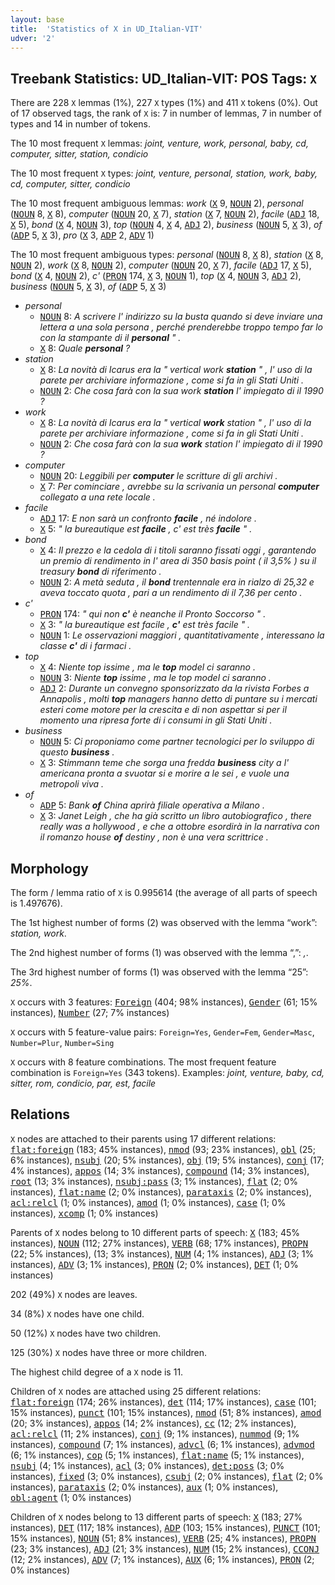 ```yaml
---
layout: base
title:  'Statistics of X in UD_Italian-VIT'
udver: '2'
---
```


## Treebank Statistics: UD_Italian-VIT: POS Tags: `X`

There are 228 `X` lemmas (1%), 227 `X` types (1%) and 411 `X` tokens (0%).
Out of 17 observed tags, the rank of `X` is: 7 in number of lemmas, 7 in number of types and 14 in number of tokens.

The 10 most frequent `X` lemmas: <em>joint, venture, work, personal, baby, cd, computer, sitter, station, condicio</em>

The 10 most frequent `X` types:  <em>joint, venture, personal, station, work, baby, cd, computer, sitter, condicio</em>

The 10 most frequent ambiguous lemmas: <em>work</em> (<tt><a href="it_vit-pos-X.html">X</a></tt> 9, <tt><a href="it_vit-pos-NOUN.html">NOUN</a></tt> 2), <em>personal</em> (<tt><a href="it_vit-pos-NOUN.html">NOUN</a></tt> 8, <tt><a href="it_vit-pos-X.html">X</a></tt> 8), <em>computer</em> (<tt><a href="it_vit-pos-NOUN.html">NOUN</a></tt> 20, <tt><a href="it_vit-pos-X.html">X</a></tt> 7), <em>station</em> (<tt><a href="it_vit-pos-X.html">X</a></tt> 7, <tt><a href="it_vit-pos-NOUN.html">NOUN</a></tt> 2), <em>facile</em> (<tt><a href="it_vit-pos-ADJ.html">ADJ</a></tt> 18, <tt><a href="it_vit-pos-X.html">X</a></tt> 5), <em>bond</em> (<tt><a href="it_vit-pos-X.html">X</a></tt> 4, <tt><a href="it_vit-pos-NOUN.html">NOUN</a></tt> 3), <em>top</em> (<tt><a href="it_vit-pos-NOUN.html">NOUN</a></tt> 4, <tt><a href="it_vit-pos-X.html">X</a></tt> 4, <tt><a href="it_vit-pos-ADJ.html">ADJ</a></tt> 2), <em>business</em> (<tt><a href="it_vit-pos-NOUN.html">NOUN</a></tt> 5, <tt><a href="it_vit-pos-X.html">X</a></tt> 3), <em>of</em> (<tt><a href="it_vit-pos-ADP.html">ADP</a></tt> 5, <tt><a href="it_vit-pos-X.html">X</a></tt> 3), <em>pro</em> (<tt><a href="it_vit-pos-X.html">X</a></tt> 3, <tt><a href="it_vit-pos-ADP.html">ADP</a></tt> 2, <tt><a href="it_vit-pos-ADV.html">ADV</a></tt> 1)

The 10 most frequent ambiguous types:  <em>personal</em> (<tt><a href="it_vit-pos-NOUN.html">NOUN</a></tt> 8, <tt><a href="it_vit-pos-X.html">X</a></tt> 8), <em>station</em> (<tt><a href="it_vit-pos-X.html">X</a></tt> 8, <tt><a href="it_vit-pos-NOUN.html">NOUN</a></tt> 2), <em>work</em> (<tt><a href="it_vit-pos-X.html">X</a></tt> 8, <tt><a href="it_vit-pos-NOUN.html">NOUN</a></tt> 2), <em>computer</em> (<tt><a href="it_vit-pos-NOUN.html">NOUN</a></tt> 20, <tt><a href="it_vit-pos-X.html">X</a></tt> 7), <em>facile</em> (<tt><a href="it_vit-pos-ADJ.html">ADJ</a></tt> 17, <tt><a href="it_vit-pos-X.html">X</a></tt> 5), <em>bond</em> (<tt><a href="it_vit-pos-X.html">X</a></tt> 4, <tt><a href="it_vit-pos-NOUN.html">NOUN</a></tt> 2), <em>c'</em> (<tt><a href="it_vit-pos-PRON.html">PRON</a></tt> 174, <tt><a href="it_vit-pos-X.html">X</a></tt> 3, <tt><a href="it_vit-pos-NOUN.html">NOUN</a></tt> 1), <em>top</em> (<tt><a href="it_vit-pos-X.html">X</a></tt> 4, <tt><a href="it_vit-pos-NOUN.html">NOUN</a></tt> 3, <tt><a href="it_vit-pos-ADJ.html">ADJ</a></tt> 2), <em>business</em> (<tt><a href="it_vit-pos-NOUN.html">NOUN</a></tt> 5, <tt><a href="it_vit-pos-X.html">X</a></tt> 3), <em>of</em> (<tt><a href="it_vit-pos-ADP.html">ADP</a></tt> 5, <tt><a href="it_vit-pos-X.html">X</a></tt> 3)


* <em>personal</em>
  * <tt><a href="it_vit-pos-NOUN.html">NOUN</a></tt> 8: <em>A scrivere l' indirizzo su la busta quando si deve inviare una lettera a una sola persona , perché prenderebbe troppo tempo far lo con la stampante di il <b>personal</b> " .</em>
  * <tt><a href="it_vit-pos-X.html">X</a></tt> 8: <em>Quale <b>personal</b> ?</em>
* <em>station</em>
  * <tt><a href="it_vit-pos-X.html">X</a></tt> 8: <em>La novità di Icarus era la " vertical work <b>station</b> " , l' uso di la parete per archiviare informazione , come si fa in gli Stati Uniti .</em>
  * <tt><a href="it_vit-pos-NOUN.html">NOUN</a></tt> 2: <em>Che cosa farà con la sua work <b>station</b> l' impiegato di il 1990 ?</em>
* <em>work</em>
  * <tt><a href="it_vit-pos-X.html">X</a></tt> 8: <em>La novità di Icarus era la " vertical <b>work</b> station " , l' uso di la parete per archiviare informazione , come si fa in gli Stati Uniti .</em>
  * <tt><a href="it_vit-pos-NOUN.html">NOUN</a></tt> 2: <em>Che cosa farà con la sua <b>work</b> station l' impiegato di il 1990 ?</em>
* <em>computer</em>
  * <tt><a href="it_vit-pos-NOUN.html">NOUN</a></tt> 20: <em>Leggibili per <b>computer</b> le scritture di gli archivi .</em>
  * <tt><a href="it_vit-pos-X.html">X</a></tt> 7: <em>Per cominciare , avrebbe su la scrivania un personal <b>computer</b> collegato a una rete locale .</em>
* <em>facile</em>
  * <tt><a href="it_vit-pos-ADJ.html">ADJ</a></tt> 17: <em>E non sarà un confronto <b>facile</b> , né indolore .</em>
  * <tt><a href="it_vit-pos-X.html">X</a></tt> 5: <em>" la bureautique est <b>facile</b> , c' est très <b>facile</b> " .</em>
* <em>bond</em>
  * <tt><a href="it_vit-pos-X.html">X</a></tt> 4: <em>Il prezzo e la cedola di i titoli saranno fissati oggi , garantendo un premio di rendimento in l' area di 350 basis point ( il 3,5% ) su il treasury <b>bond</b> di riferimento .</em>
  * <tt><a href="it_vit-pos-NOUN.html">NOUN</a></tt> 2: <em>A metà seduta , il <b>bond</b> trentennale era in rialzo di 25,32 e aveva toccato quota , pari a un rendimento di il 7,36 per cento .</em>
* <em>c'</em>
  * <tt><a href="it_vit-pos-PRON.html">PRON</a></tt> 174: <em>" qui non <b>c'</b> è neanche il Pronto Soccorso " .</em>
  * <tt><a href="it_vit-pos-X.html">X</a></tt> 3: <em>" la bureautique est facile , <b>c'</b> est très facile " .</em>
  * <tt><a href="it_vit-pos-NOUN.html">NOUN</a></tt> 1: <em>Le osservazioni maggiori , quantitativamente , interessano la classe <b>c'</b> di i farmaci .</em>
* <em>top</em>
  * <tt><a href="it_vit-pos-X.html">X</a></tt> 4: <em>Niente top issime , ma le <b>top</b> model ci saranno .</em>
  * <tt><a href="it_vit-pos-NOUN.html">NOUN</a></tt> 3: <em>Niente <b>top</b> issime , ma le top model ci saranno .</em>
  * <tt><a href="it_vit-pos-ADJ.html">ADJ</a></tt> 2: <em>Durante un convegno sponsorizzato da la rivista Forbes a Annapolis , molti <b>top</b> managers hanno detto di puntare su i mercati esteri come motore per la crescita e di non aspettar si per il momento una ripresa forte di i consumi in gli Stati Uniti .</em>
* <em>business</em>
  * <tt><a href="it_vit-pos-NOUN.html">NOUN</a></tt> 5: <em>Ci proponiamo come partner tecnologici per lo sviluppo di questo <b>business</b> .</em>
  * <tt><a href="it_vit-pos-X.html">X</a></tt> 3: <em>Stimmann teme che sorga una fredda <b>business</b> city a l' americana pronta a svuotar si e morire a le sei , e vuole una metropoli viva .</em>
* <em>of</em>
  * <tt><a href="it_vit-pos-ADP.html">ADP</a></tt> 5: <em>Bank <b>of</b> China aprirà filiale operativa a Milano .</em>
  * <tt><a href="it_vit-pos-X.html">X</a></tt> 3: <em>Janet Leigh , che ha già scritto un libro autobiografico , there really was a hollywood , e che a ottobre esordirà in la narrativa con il romanzo house <b>of</b> destiny , non è una vera scrittrice .</em>

## Morphology

The form / lemma ratio of `X` is 0.995614 (the average of all parts of speech is 1.497676).

The 1st highest number of forms (2) was observed with the lemma “work”: <em>station, work</em>.

The 2nd highest number of forms (1) was observed with the lemma “,”: <em>,</em>.

The 3rd highest number of forms (1) was observed with the lemma “25”: <em>25%</em>.

`X` occurs with 3 features: <tt><a href="it_vit-feat-Foreign.html">Foreign</a></tt> (404; 98% instances), <tt><a href="it_vit-feat-Gender.html">Gender</a></tt> (61; 15% instances), <tt><a href="it_vit-feat-Number.html">Number</a></tt> (27; 7% instances)

`X` occurs with 5 feature-value pairs: `Foreign=Yes`, `Gender=Fem`, `Gender=Masc`, `Number=Plur`, `Number=Sing`

`X` occurs with 8 feature combinations.
The most frequent feature combination is `Foreign=Yes` (343 tokens).
Examples: <em>joint, venture, baby, cd, sitter, rom, condicio, par, est, facile</em>


## Relations

`X` nodes are attached to their parents using 17 different relations: <tt><a href="it_vit-dep-flat-foreign.html">flat:foreign</a></tt> (183; 45% instances), <tt><a href="it_vit-dep-nmod.html">nmod</a></tt> (93; 23% instances), <tt><a href="it_vit-dep-obl.html">obl</a></tt> (25; 6% instances), <tt><a href="it_vit-dep-nsubj.html">nsubj</a></tt> (20; 5% instances), <tt><a href="it_vit-dep-obj.html">obj</a></tt> (19; 5% instances), <tt><a href="it_vit-dep-conj.html">conj</a></tt> (17; 4% instances), <tt><a href="it_vit-dep-appos.html">appos</a></tt> (14; 3% instances), <tt><a href="it_vit-dep-compound.html">compound</a></tt> (14; 3% instances), <tt><a href="it_vit-dep-root.html">root</a></tt> (13; 3% instances), <tt><a href="it_vit-dep-nsubj-pass.html">nsubj:pass</a></tt> (3; 1% instances), <tt><a href="it_vit-dep-flat.html">flat</a></tt> (2; 0% instances), <tt><a href="it_vit-dep-flat-name.html">flat:name</a></tt> (2; 0% instances), <tt><a href="it_vit-dep-parataxis.html">parataxis</a></tt> (2; 0% instances), <tt><a href="it_vit-dep-acl-relcl.html">acl:relcl</a></tt> (1; 0% instances), <tt><a href="it_vit-dep-amod.html">amod</a></tt> (1; 0% instances), <tt><a href="it_vit-dep-case.html">case</a></tt> (1; 0% instances), <tt><a href="it_vit-dep-xcomp.html">xcomp</a></tt> (1; 0% instances)

Parents of `X` nodes belong to 10 different parts of speech: <tt><a href="it_vit-pos-X.html">X</a></tt> (183; 45% instances), <tt><a href="it_vit-pos-NOUN.html">NOUN</a></tt> (112; 27% instances), <tt><a href="it_vit-pos-VERB.html">VERB</a></tt> (68; 17% instances), <tt><a href="it_vit-pos-PROPN.html">PROPN</a></tt> (22; 5% instances),  (13; 3% instances), <tt><a href="it_vit-pos-NUM.html">NUM</a></tt> (4; 1% instances), <tt><a href="it_vit-pos-ADJ.html">ADJ</a></tt> (3; 1% instances), <tt><a href="it_vit-pos-ADV.html">ADV</a></tt> (3; 1% instances), <tt><a href="it_vit-pos-PRON.html">PRON</a></tt> (2; 0% instances), <tt><a href="it_vit-pos-DET.html">DET</a></tt> (1; 0% instances)

202 (49%) `X` nodes are leaves.

34 (8%) `X` nodes have one child.

50 (12%) `X` nodes have two children.

125 (30%) `X` nodes have three or more children.

The highest child degree of a `X` node is 11.

Children of `X` nodes are attached using 25 different relations: <tt><a href="it_vit-dep-flat-foreign.html">flat:foreign</a></tt> (174; 26% instances), <tt><a href="it_vit-dep-det.html">det</a></tt> (114; 17% instances), <tt><a href="it_vit-dep-case.html">case</a></tt> (101; 15% instances), <tt><a href="it_vit-dep-punct.html">punct</a></tt> (101; 15% instances), <tt><a href="it_vit-dep-nmod.html">nmod</a></tt> (51; 8% instances), <tt><a href="it_vit-dep-amod.html">amod</a></tt> (20; 3% instances), <tt><a href="it_vit-dep-appos.html">appos</a></tt> (14; 2% instances), <tt><a href="it_vit-dep-cc.html">cc</a></tt> (12; 2% instances), <tt><a href="it_vit-dep-acl-relcl.html">acl:relcl</a></tt> (11; 2% instances), <tt><a href="it_vit-dep-conj.html">conj</a></tt> (9; 1% instances), <tt><a href="it_vit-dep-nummod.html">nummod</a></tt> (9; 1% instances), <tt><a href="it_vit-dep-compound.html">compound</a></tt> (7; 1% instances), <tt><a href="it_vit-dep-advcl.html">advcl</a></tt> (6; 1% instances), <tt><a href="it_vit-dep-advmod.html">advmod</a></tt> (6; 1% instances), <tt><a href="it_vit-dep-cop.html">cop</a></tt> (5; 1% instances), <tt><a href="it_vit-dep-flat-name.html">flat:name</a></tt> (5; 1% instances), <tt><a href="it_vit-dep-nsubj.html">nsubj</a></tt> (4; 1% instances), <tt><a href="it_vit-dep-acl.html">acl</a></tt> (3; 0% instances), <tt><a href="it_vit-dep-det-poss.html">det:poss</a></tt> (3; 0% instances), <tt><a href="it_vit-dep-fixed.html">fixed</a></tt> (3; 0% instances), <tt><a href="it_vit-dep-csubj.html">csubj</a></tt> (2; 0% instances), <tt><a href="it_vit-dep-flat.html">flat</a></tt> (2; 0% instances), <tt><a href="it_vit-dep-parataxis.html">parataxis</a></tt> (2; 0% instances), <tt><a href="it_vit-dep-aux.html">aux</a></tt> (1; 0% instances), <tt><a href="it_vit-dep-obl-agent.html">obl:agent</a></tt> (1; 0% instances)

Children of `X` nodes belong to 13 different parts of speech: <tt><a href="it_vit-pos-X.html">X</a></tt> (183; 27% instances), <tt><a href="it_vit-pos-DET.html">DET</a></tt> (117; 18% instances), <tt><a href="it_vit-pos-ADP.html">ADP</a></tt> (103; 15% instances), <tt><a href="it_vit-pos-PUNCT.html">PUNCT</a></tt> (101; 15% instances), <tt><a href="it_vit-pos-NOUN.html">NOUN</a></tt> (51; 8% instances), <tt><a href="it_vit-pos-VERB.html">VERB</a></tt> (25; 4% instances), <tt><a href="it_vit-pos-PROPN.html">PROPN</a></tt> (23; 3% instances), <tt><a href="it_vit-pos-ADJ.html">ADJ</a></tt> (21; 3% instances), <tt><a href="it_vit-pos-NUM.html">NUM</a></tt> (15; 2% instances), <tt><a href="it_vit-pos-CCONJ.html">CCONJ</a></tt> (12; 2% instances), <tt><a href="it_vit-pos-ADV.html">ADV</a></tt> (7; 1% instances), <tt><a href="it_vit-pos-AUX.html">AUX</a></tt> (6; 1% instances), <tt><a href="it_vit-pos-PRON.html">PRON</a></tt> (2; 0% instances)

